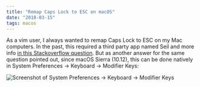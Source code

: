 ```yaml
---
title: "Remap Caps Lock to ESC on macOS"
date: "2018-03-15"
tags: macos
---
```


As a vim user, I always wanted to remap Caps Lock to ESC on my Mac computers. In
the past, this required a third party app named Seil and more info [in this
Stackoverflow
question](https://stackoverflow.com/questions/127591/using-caps-lock-as-esc-in-mac-os-x).
But as another answer for the same question pointed out, since macOS Sierra
(10.12), this can be done natively in System Preferences -> Keyboard -> Modifier
Keys:

![Screenshot of System Preferences -> Keyboard -> Modifier
Keys](/assets/images/2018-03-15/high-sierra-screenshot.png)
